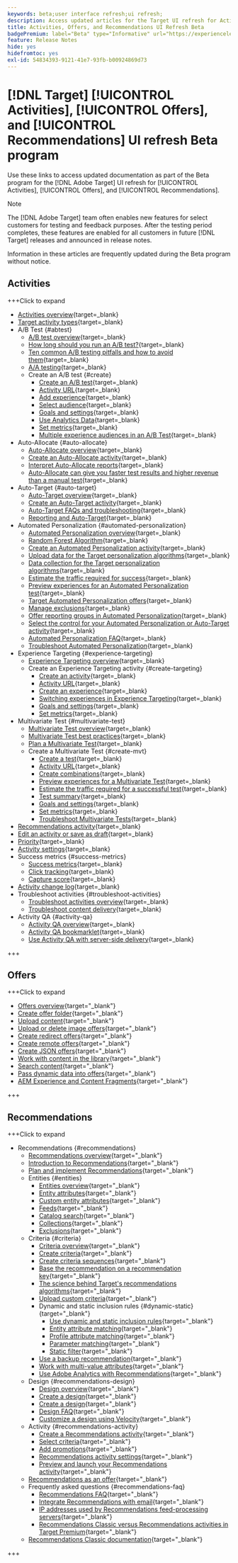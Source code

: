 ```yaml
---
keywords: beta;user interface refresh;ui refresh;
description: Access updated articles for the Target UI refresh for Activities, Offers, and Recommendations
title: Activities, Offers, and Recommendations UI Refresh Beta
badgePremium: label="Beta" type="Informative" url="https://experienceleague.adobe.com/docs/target/using/introduction/intro.html?lang=en#beta newtab=true" tooltip="Learn about the [!DNL Target] Beta program."
feature: Release Notes
hide: yes
hidefromtoc: yes
exl-id: 54834393-9121-41e7-93fb-b00924869d73
---
```

# [!DNL Target] [!UICONTROL Activities], [!UICONTROL Offers], and [!UICONTROL Recommendations] UI refresh Beta program

Use these links to access updated documentation as part of the Beta program for the [!DNL Adobe Target] UI refresh for [!UICONTROL Activities], [!UICONTROL Offers], and [!UICONTROL Recommendations].

>[!NOTE]
>
>The [!DNL Adobe Target] team often enables new features for select customers for testing and feedback purposes. After the testing period completes, these features are enabled for all customers in future [!DNL Target] releases and announced in release notes.
>
>Information in these articles are frequently updated during the Beta program without notice.

## Activities

+++Click to expand

* [Activities overview](c-activities/activities.md){target=_blank}
* [Target activity types](c-activities/target-activities-guide.md){target=_blank}
* A/B Test {#abtest}
   * [A/B test overview](c-activities/t-test-ab/test-ab.md){target=_blank}
   * [How long should you run an A/B test?](c-activities/t-test-ab/sample-size-determination.md){target=_blank}
   * [Ten common A/B testing pitfalls and how to avoid them](c-activities/t-test-ab/common-ab-testing-pitfalls.md){target=_blank}
   * [A/A testing](/help/main/c-activities/t-test-ab/aa-testing.md){target=_blank}
   * Create an A/B test {#create}
      * [Create an A/B test](c-activities/t-test-ab/t-test-create-ab/test-create-ab.md){target=_blank}
      * [Activity URL](c-activities/t-test-ab/t-test-create-ab/ab-activity-url.md){target=_blank}
      * [Add experience](c-activities/t-test-ab/t-test-create-ab/ab-add-experience.md){target=_blank}
      * [Select audience](c-activities/t-test-ab/t-test-create-ab/ab-audience.md){target=_blank}
      * [Goals and settings](c-activities/t-test-ab/t-test-create-ab/ab-goals-and-settings.md){target=_blank}
      * [Use Analytics Data](c-activities/t-test-ab/t-test-create-ab/create-a4t.md){target=_blank}
      * [Set metrics](c-activities/t-test-ab/t-test-create-ab/ab-set-metrics.md){target=_blank}
      * [Multiple experience audiences in an A/B Test](c-activities/t-test-ab/t-test-create-ab/target-experience-to-multiple-audiences.md){target=_blank}
* Auto-Allocate {#auto-allocate}
   * [Auto-Allocate overview](c-activities/automated-traffic-allocation/automated-traffic-allocation.md){target=_blank}
   * [Create an Auto-Allocate activity](/help/main/c-activities/automated-traffic-allocation/create-auto-allocate-activity.md){target=_blank}
   * [Interpret Auto-Allocate reports](c-activities/automated-traffic-allocation/determine-winner.md){target=_blank}
   * [Auto-Allocate can give you faster test results and higher revenue than a manual test](/help/main/c-activities/automated-traffic-allocation/faster-results-higher-revenue.md){target=_blank}
* Auto-Target {#auto-target}
   * [Auto-Target overview](/help/main/c-activities/auto-target/auto-target-to-optimize.md){target=_blank}
   * [Create an Auto-Target activity](/help/main/c-activities/auto-target/create-auto-target.md){target=_blank}
   * [Auto-Target FAQs and troubleshooting](/help/main/c-activities/auto-target/auto-target-troubleshooting-faqs.md){target=_blank}
   * [Reporting and Auto-Target](/help/main/c-activities/auto-target/reporting-and-auto-target.md){target=_blank}
* Automated Personalization {#automated-personalization}
   * [Automated Personalization overview](c-activities/t-automated-personalization/automated-personalization.md){target=_blank}
   * [Random Forest Algorithm](c-activities/t-automated-personalization/algo-random-forest.md){target=_blank}
   * [Create an Automated Personalization activity](c-activities/t-automated-personalization/create-ap-activity.md){target=_blank}
   * [Upload data for the Target personalization algorithms](c-activities/t-automated-personalization/uploading-data-for-the-target-personalization-algorithms.md){target=_blank}
   * [Data collection for the Target personalization algorithms](c-activities/t-automated-personalization/ap-data.md){target=_blank}
   * [Estimate the traffic required for success](c-activities/t-automated-personalization/ap-traffic-estimator.md){target=_blank}
   * [Preview experiences for an Automated Personalization test](c-activities/t-automated-personalization/ap-preview-experiences.md){target=_blank}
   * [Target Automated Personalization offers](c-activities/t-automated-personalization/ap-target-offers.md){target=_blank}
   * [Manage exclusions](c-activities/t-automated-personalization/managing-exclusions.md){target=_blank}
   * [Offer reporting groups in Automated Personalization](/help/main/c-activities/t-automated-personalization/offer-reporting-groups-in-automated-personalization.md){target=_blank}
   * [Select the control for your Automated Personalization or Auto-Target activity](c-activities/t-automated-personalization/experience-as-control.md){target=_blank}
   * [Automated Personalization FAQ](c-activities/t-automated-personalization/automated-personalization-faq.md){target=_blank}
   * [Troubleshoot Automated Personalization](c-activities/t-automated-personalization/ap-trouble.md){target=_blank}
* Experience Targeting {#experience-targeting}
   * [Experience Targeting overview](c-activities/t-experience-target/experience-target.md){target=_blank}
   * Create an Experience Targeting activity {#create-targeting}
      * [Create an activity](c-activities/t-experience-target/t-xt-create/xt-create.md){target=_blank}
      * [Activity URL](c-activities/t-experience-target/t-xt-create/xt-activity-url.md){target=_blank}
      * [Create an experience](c-activities/t-experience-target/t-xt-create/xt-add-experience.md){target=_blank}
      * [Switching experiences in Experience Targeting](c-activities/t-experience-target/t-xt-create/xt-switching-experiences.md){target=_blank}
      * [Goals and settings](c-activities/t-experience-target/t-xt-create/xt-goals-and-settings.md){target=_blank}
      * [Set metrics](c-activities/t-experience-target/t-xt-create/xt-set-metrics.md){target=_blank}
* Multivariate Test {#multivariate-test}
   * [Multivariate Test overview](c-activities/c-multivariate-testing/multivariate-testing.md){target=_blank}
   * [Multivariate Test best practices](c-activities/c-multivariate-testing/best-practices.md){target=_blank}
   * [Plan a Multivariate Test](c-activities/c-multivariate-testing/plan-mvt.md){target=_blank}
   * Create a Multivariate Test {#create-mvt}
      * [Create a test](c-activities/c-multivariate-testing/t-create-multivariate-test/create-multivariate-test.md){target=_blank}
      * [Activity URL](c-activities/c-multivariate-testing/t-create-multivariate-test/url.md){target=_blank}
      * [Create combinations](c-activities/c-multivariate-testing/t-create-multivariate-test/add-offers.md){target=_blank}
      * [Preview experiences for a Multivariate Test](c-activities/c-multivariate-testing/t-create-multivariate-test/preview-experiences.md){target=_blank}
      * [Estimate the traffic required for a successful test](c-activities/c-multivariate-testing/t-create-multivariate-test/traffic-estimator.md){target=_blank}
      * [Test summary](c-activities/c-multivariate-testing/t-create-multivariate-test/test-summary.md){target=_blank}
      * [Goals and settings](c-activities/c-multivariate-testing/t-create-multivariate-test/goals-and-settings.md){target=_blank}
      * [Set metrics](c-activities/c-multivariate-testing/t-create-multivariate-test/mvt-set-metrics.md){target=_blank}
      * [Troubleshoot Multivariate Tests](c-activities/c-multivariate-testing/t-create-multivariate-test/troubleshooting.md){target=_blank}
* [Recommendations activity](c-activities/recommendations-activity.md){target=_blank}
* [Edit an activity or save as draft](c-activities/edit-activity.md){target=_blank}
* [Priority](c-activities/priority.md){target=_blank}
* [Activity settings](c-activities/activity-settings.md){target=_blank}
* Success metrics {#success-metrics}
   * [Success metrics](c-activities/r-success-metrics/success-metrics.md){target=_blank}
   * [Click tracking](c-activities/r-success-metrics/click-tracking.md){target=_blank}
   * [Capture score](c-activities/r-success-metrics/capture-score.md){target=_blank}
* [Activity change log](c-activities/change-log.md){target=_blank}
* Troubleshoot activities {#troubleshoot-activities}
   * [Troubleshoot activities overview](c-activities/c-troubleshooting-activities/troubleshooting-activities.md){target=_blank}
   * [Troubleshoot content delivery](c-activities/c-troubleshooting-activities/content-trouble.md){target=_blank}
* Activity QA {#activity-qa}
   * [Activity QA overview](c-activities/c-activity-qa/activity-qa.md){target=_blank}
   * [Activity QA bookmarklet](c-activities/c-activity-qa/activity-qa-bookmark.md){target=_blank}
   * [Use Activity QA with server-side delivery](c-activities/c-activity-qa/use-qa-mode-with-server-side-delivery.md){target=_blank}

+++

## Offers

+++Click to expand

* [Offers overview](/help/main/c-experiences/c-manage-content/manage-content-beta.md){target="_blank"}
* [Create offer folder](/help/main/c-experiences/c-manage-content/create-content-folder-beta.md){target="_blank"}
* [Upload content](/help/main/c-experiences/c-manage-content/assets-upload-beta.md){target="_blank"}
* [Upload or delete image offers](/help/main/c-experiences/c-manage-content/assets-upload-beta.md){target="_blank"}
* [Create redirect offers](/help/main/c-experiences/c-manage-content/offer-redirect-beta.md){target="_blank"}
* [Create remote offers](/help/main/c-experiences/c-manage-content/about-remote-offers-beta.md){target="_blank"}
* [Create JSON offers](/help/main/c-experiences/c-manage-content/create-json-offer-beta.md){target="_blank"}
* [Work with content in the library](/help/main/c-experiences/c-manage-content/assets-working-beta.md){target="_blank"}
* [Search content](/help/main/c-experiences/c-manage-content/filter-and-search-content.md){target="_blank"}
* [Pass dynamic data into offers](/help/main/c-experiences/c-manage-content/passing-profile-attributes-to-the-html-offer.md){target="_blank"}
* [AEM Experience and Content Fragments](/help/main/c-experiences/c-manage-content/aem-experience-fragments.md){target="_blank"}

+++

## Recommendations

+++Click to expand

* Recommendations {#recommendations}   
   * [Recommendations overview](c-recommendations/recommendations.md){target="_blank"}
   * [Introduction to Recommendations](c-recommendations/introduction-to-recommendations.md){target="_blank"}
   * [Plan and implement Recommendations](c-recommendations/plan-implement.md){target="_blank"}
   * Entities {#entities} 
      * [Entities overview](c-recommendations/c-products/products.md){target="_blank"}
      * [Entity attributes](c-recommendations/c-products/entity-attributes.md){target="_blank"}
      * [Custom entity attributes](c-recommendations/c-products/custom-entity-attributes.md){target="_blank"}
      * [Feeds](/help/main/c-recommendations/c-products/feeds-beta.md){target="_blank"}
      * [Catalog search](/help/main/c-recommendations/c-products/catalog-search-beta.md){target="_blank"}
      * [Collections](/help/main/c-recommendations/c-products/collections-beta.md){target="_blank"}
      * [Exclusions](/help/main/c-recommendations/c-products/exclusions-beta.md){target="_blank"}
   * Criteria {#criteria}
      * [Criteria overview](/help/main/c-recommendations/c-algorithms/algorithms-beta.md){target="_blank"} 
      * [Create criteria](/help/main/c-recommendations/c-algorithms/create-new-algorithm-beta.md){target="_blank"}
      * [Create criteria sequences](/help/main/c-recommendations/c-algorithms/create-criteria-sequence-beta.md){target="_blank"}
      * [Base the recommendation on a recommendation key](/help/main/c-recommendations/c-algorithms/base-the-recommendation-on-a-recommendation-key-beta.md){target="_blank"}
      * [The science behind Target's recommendations algorithms](/help/main/c-recommendations/c-algorithms/recommendations-algorithms.md){target="_blank"}
      * [Upload custom criteria](/help/main/c-recommendations/c-algorithms/recommendations-csv-beta.md){target="_blank"}
      * Dynamic and static inclusion rules {#dynamic-static}{target="_blank"}
         * [Use dynamic and static inclusion rules](/help/main/c-recommendations/c-algorithms/use-dynamic-and-static-inclusion-rules-beta.md){target="_blank"}
         * [Entity attribute matching](/help/main/c-recommendations/c-algorithms/entity-attribute-matching-beta.md){target="_blank"}
         * [Profile attribute matching](/help/main/c-recommendations/c-algorithms/profile-attribute-matching-beta.md){target="_blank"}
         * [Parameter matching](/help/main/c-recommendations/c-algorithms/parameter-matching-beta.md){target="_blank"}
         * [Static filter](/help/main/c-recommendations/c-algorithms/static-value-beta.md){target="_blank"}
      * [Use a backup recommendation](/help/main/c-recommendations/c-algorithms/backup-recs-beta.md){target="_blank"}
      * [Work with multi-value attributes](/help/main/c-recommendations/c-algorithms/work-with-multi-value-attributes-beta.md){target="_blank"}
      * [Use Adobe Analytics with Recommendations](/help/main/c-recommendations/c-algorithms/use-adobe-analytics-with-recommendations-beta.md){target="_blank"}
   * Design {#recommendations-design}
      * [Design overview](c-recommendations/c-design-overview/design-overview.md){target="_blank"}
      * [Create a design](c-recommendations/c-design-overview/create-design.md){target="_blank"}
      * [Create a design](/help/main/c-recommendations/c-design-overview/create-design-beta.md){target="_blank"}
      * [Design FAQ](c-recommendations/c-design-overview/template-faq.md){target="_blank"}
      * [Customize a design using Velocity](c-recommendations/c-design-overview/customizing-a-template.md){target="_blank"}
   * Activity {#recommendations-activity}
      * [Create a Recommendations activity](c-recommendations/t-create-recs-activity/create-recs-activity.md){target="_blank"}
      * [Select criteria](c-recommendations/t-create-recs-activity/algo-select-recs.md){target="_blank"}
      * [Add promotions](c-recommendations/t-create-recs-activity/adding-promotions.md){target="_blank"}
      * [Recommendations activity settings](c-recommendations/t-create-recs-activity/recs-activity-settings.md){target="_blank"}
      * [Preview and launch your Recommendations activity](/help/main/c-recommendations/t-create-recs-activity/previewing-and-launching-your-recommendations-activity.md){target="_blank"}
   * [Recommendations as an offer](c-recommendations/recommendations-as-an-offer.md){target="_blank"}
   * Frequently asked questions {#recommendations-faq}
      * [Recommendations FAQ](c-recommendations/c-recommendations-faq/recommendations-faq.md){target="_blank"}
      * [Integrate Recommendations with email](c-recommendations/c-recommendations-faq/integrating-recs-email.md){target="_blank"}
      * [IP addresses used by Recommendations feed-processing servers](c-recommendations/c-recommendations-faq/ip-addresses-marketing-cloud.md){target="_blank"}
      * [Recommendations Classic versus Recommendations activities in Target Premium](c-recommendations/c-recommendations-faq/recommendations-classic-versus-recommendations-activities-target-premium.md){target="_blank"}
   * [Recommendations Classic documentation](/help/main/c-recommendations/recommendations-classic-documentaton.md){target="_blank"}

+++
